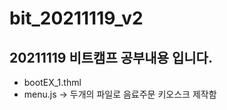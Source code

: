 # bit_20211119_v2

## 20211119 비트캠프 공부내용 입니다.

* bootEX_1.thml
* menu.js
-> 두개의 파일로 음료주문 키오스크 제작함</br>

